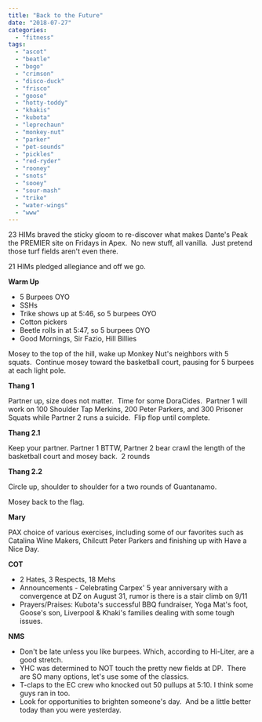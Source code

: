 ```yaml
---
title: "Back to the Future"
date: "2018-07-27"
categories: 
  - "fitness"
tags: 
  - "ascot"
  - "beatle"
  - "bogo"
  - "crimson"
  - "disco-duck"
  - "frisco"
  - "goose"
  - "hotty-toddy"
  - "khakis"
  - "kubota"
  - "leprechaun"
  - "monkey-nut"
  - "parker"
  - "pet-sounds"
  - "pickles"
  - "red-ryder"
  - "rooney"
  - "snots"
  - "sooey"
  - "sour-mash"
  - "trike"
  - "water-wings"
  - "www"
---
```


23 HIMs braved the sticky gloom to re-discover what makes Dante's Peak the PREMIER site on Fridays in Apex.  No new stuff, all vanilla.  Just pretend those turf fields aren't even there.

21 HIMs pledged allegiance and off we go.

**Warm Up**

- 5 Burpees OYO
- SSHs
- Trike shows up at 5:46, so 5 burpees OYO
- Cotton pickers
- Beetle rolls in at 5:47, so 5 burpees OYO
- Good Mornings, Sir Fazio, Hill Billies

Mosey to the top of the hill, wake up Monkey Nut's neighbors with 5 squats.  Continue mosey toward the basketball court, pausing for 5 burpees at each light pole.

**Thang 1**

Partner up, size does not matter.  Time for some DoraCides.  Partner 1 will work on 100 Shoulder Tap Merkins, 200 Peter Parkers, and 300 Prisoner Squats while Partner 2 runs a suicide.  Flip flop until complete.

**Thang 2.1**

Keep your partner. Partner 1 BTTW, Partner 2 bear crawl the length of the basketball court and mosey back.  2 rounds

**Thang 2.2**

Circle up, shoulder to shoulder for a two rounds of Guantanamo.

Mosey back to the flag.

**Mary**

PAX choice of various exercises, including some of our favorites such as Catalina Wine Makers, Chilcutt Peter Parkers and finishing up with Have a Nice Day.

**COT**

- 2 Hates, 3 Respects, 18 Mehs
- Announcements - Celebrating Carpex' 5 year anniversary with a convergence at DZ on August 31, rumor is there is a stair climb on 9/11
- Prayers/Praises: Kubota's successful BBQ fundraiser, Yoga Mat's foot, Goose's son, Liverpool & Khaki's families dealing with some tough issues.

**NMS**

- Don't be late unless you like burpees. Which, according to Hi-Liter, are a good stretch.
- YHC was determined to NOT touch the pretty new fields at DP.  There are SO many options, let's use some of the classics.
- T-claps to the EC crew who knocked out 50 pullups at 5:10. I think some guys ran in too.
- Look for opportunities to brighten someone's day.  And be a little better today than you were yesterday.
